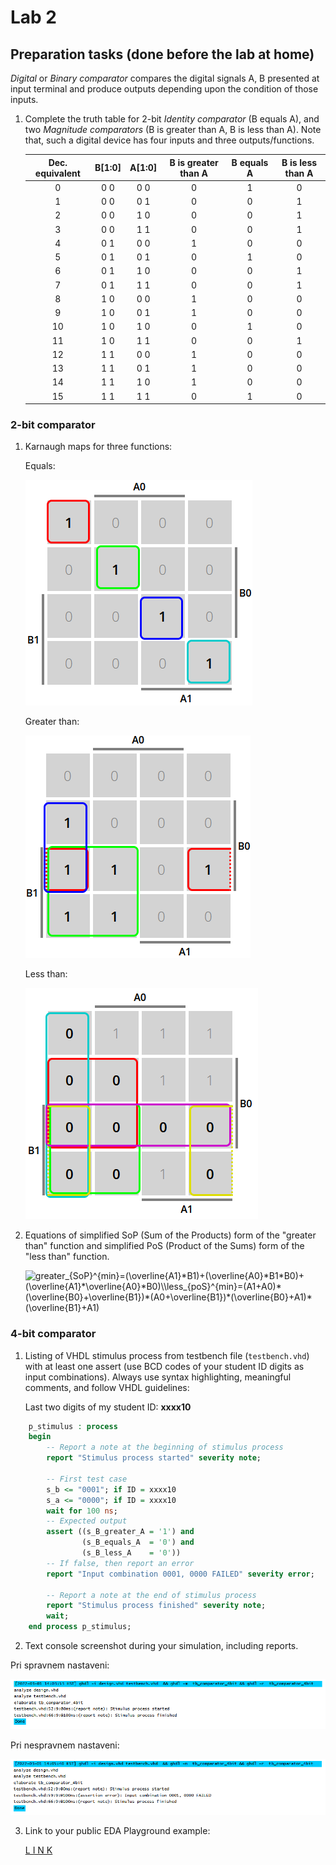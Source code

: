 # Lab 2

## Preparation tasks (done before the lab at home)

*Digital* or *Binary comparator* compares the digital signals A, B presented at input terminal and produce outputs depending upon the condition of those inputs.

1. Complete the truth table for 2-bit *Identity comparator* (B equals A), and two *Magnitude comparators* (B is greater than A, B is less than A). Note that, such a digital device has four inputs and three outputs/functions.

   | **Dec. equivalent** | **B[1:0]** | **A[1:0]** | **B is greater than A** | **B equals A** | **B is less than A** |
   | :-: | :-: | :-: | :-: | :-: | :-: |
   |  0 | 0 0 | 0 0 | 0 | 1 | 0 |
   |  1 | 0 0 | 0 1 | 0 | 0 | 1 |
   |  2 | 0 0 | 1 0 | 0 | 0 | 1 |
   |  3 | 0 0 | 1 1 | 0 | 0 | 1 |
   |  4 | 0 1 | 0 0 | 1 | 0 | 0 |
   |  5 | 0 1 | 0 1 | 0 | 1 | 0 |
   |  6 | 0 1 | 1 0 | 0 | 0 | 1 |
   |  7 | 0 1 | 1 1 | 0 | 0 | 1 |
   |  8 | 1 0 | 0 0 | 1 | 0 | 0 |
   |  9 | 1 0 | 0 1 | 1 | 0 | 0 |
   | 10 | 1 0 | 1 0 | 0 | 1 | 0 |
   | 11 | 1 0 | 1 1 | 0 | 0 | 1 |
   | 12 | 1 1 | 0 0 | 1 | 0 | 0 |
   | 13 | 1 1 | 0 1 | 1 | 0 | 0 |
   | 14 | 1 1 | 1 0 | 1 | 0 | 0 |
   | 15 | 1 1 | 1 1 | 0 | 1 | 0 |

<a name="part1"></a>

### 2-bit comparator

1. Karnaugh maps for three functions:

   Equals:
   
   ![K-maps](images/BequalsA.png)

   Greater than:

   ![K-maps](images/BisgreaterthanA.png)

   Less than:

   ![K-maps](images/Bislessthan.png)

2. Equations of simplified SoP (Sum of the Products) form of the "greater than" function and simplified PoS (Product of the Sums) form of the "less than" function.

   <img src="https://latex.codecogs.com/svg.image?greater_{SoP}^{min}=(\overline{A1}*B1)&plus;(\overline{A0}*B1*B0)&plus;(\overline{A1}*\overline{A0}*B0)\\less_{poS}^{min}=(A1&plus;A0)*(\overline{B0}&plus;\overline{B1})*(A0&plus;\overline{B1})*(\overline{B0}&plus;A1)*(\overline{B1}&plus;A1)" title="greater_{SoP}^{min}=(\overline{A1}*B1)+(\overline{A0}*B1*B0)+(\overline{A1}*\overline{A0}*B0)\\less_{poS}^{min}=(A1+A0)*(\overline{B0}+\overline{B1})*(A0+\overline{B1})*(\overline{B0}+A1)*(\overline{B1}+A1)" />

### 4-bit comparator

1. Listing of VHDL stimulus process from testbench file (`testbench.vhd`) with at least one assert (use BCD codes of your student ID digits as input combinations). Always use syntax highlighting, meaningful comments, and follow VHDL guidelines:

   Last two digits of my student ID: **xxxx10**

```vhdl
    p_stimulus : process
    begin
        -- Report a note at the beginning of stimulus process
        report "Stimulus process started" severity note;

        -- First test case
        s_b <= "0001"; if ID = xxxx10
        s_a <= "0000"; if ID = xxxx10
        wait for 100 ns;
        -- Expected output
        assert ((s_B_greater_A = '1') and
                (s_B_equals_A  = '0') and
                (s_B_less_A    = '0'))
        -- If false, then report an error
        report "Input combination 0001, 0000 FAILED" severity error;

        -- Report a note at the end of stimulus process
        report "Stimulus process finished" severity note;
        wait;
    end process p_stimulus;
```

2. Text console screenshot during your simulation, including reports.

Pri spravnem nastaveni:

   ![](images/pri_spravnem.png)
   
Pri nespravnem nastaveni:
   
   ![](images/pri_nespravnem.png)

3. Link to your public EDA Playground example:

   [L I N K](https://www.edaplayground.com/x/jdmm)
